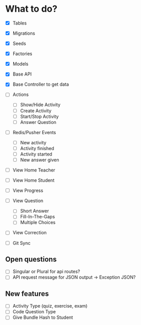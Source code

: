 # What to do?

- [x] Tables
- [x] Migrations
- [x] Seeds
- [x] Factories  
- [x] Models 
- [x] Base API
- [x] Base Controller to get data
- [ ] Actions
  - [ ] Show/Hide Activity
  - [ ] Create Activity
  - [ ] Start/Stop Activity
  - [ ] Answer Question
- [ ] Redis/Pusher Events
  - [ ] New activity
  - [ ] Activity finished
  - [ ] Activity started
  - [ ] New answer given
- [ ] View Home Teacher
- [ ] View Home Student
- [ ] View Progress
- [ ] View Question
  - [ ] Short Answer
  - [ ] Fill-In-The-Gaps
  - [ ] Multiple Choices
- [ ] View Correction

- [ ] Git Sync

## Open questions

- [ ] Singular or Plural for api routes?
- [ ] API request message for JSON output -> Exception JSON?

## New features

- [ ] Activity Type (quiz, exercise, exam)
- [ ] Code Question Type
- [ ] Give Bundle Hash to Student
